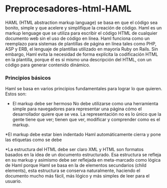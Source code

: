 # Preprocesadores-html-HAML
HAML (HTML abstraction markup language) se basa en que el código sea bonito, simple y que acelere y simplifique la creación de código.
Haml es un markup lenguage que se utiliza para escribir el código HTML de cualquier documento web sin el uso de código en línea. Haml funciona como un reemplazo para sistemas de plantillas de página en línea tales como PHP, ASP y ERB, el lenguaje de plantillas utilizado en mayoría Ruby on Rails. Sin embargo, Haml evita la necesidad de forma explícita la codificación HTML en la plantilla, porque él es sí mismo una descripción del HTML, con un código para generar contenido dinámico.

### Principios básicos

Haml se basa en varios principios fundamentales para lograr lo que quieren.  Estos son:

* El markup debe ser hermoso
No debe utilizarse como una herramienta simple para navegadores para representar una página cómo el desarrollador quiere        que se vea. La representación no es lo único que la gente tiene que ver; tienen que ver, modificar y comprender como es el markup.

*El markup debe estar bien indentado 
Haml automáticamente cierra y pone las etiquetas como se debe

*La estructura del HTML debe ser claro
XML y HTML son formatos basados en la idea de un documento estructurado. Esa estructura se refleja en su markup y asimismo debe ser reflejada en meta-marcado como lógica de Haml porque Haml se basa en la de elementos secundarios (child elements), esta estructura se conserva naturalmente, haciendo el documento mucho más fácil, más lógico y más simples de leer para el usuario.
